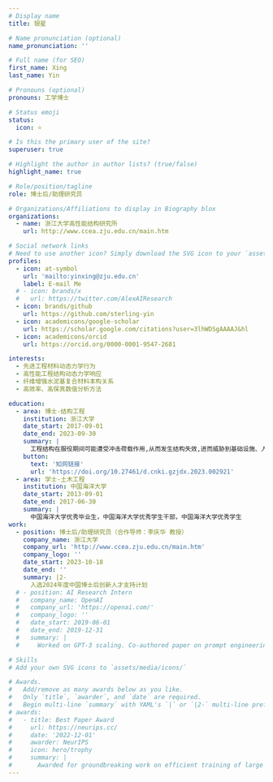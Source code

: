 ```yaml
---
# Display name
title: 银星

# Name pronunciation (optional)
name_pronunciation: ''

# Full name (for SEO)
first_name: Xing
last_name: Yin

# Pronouns (optional)
pronouns: 工学博士

# Status emoji
status:
  icon: ⭐

# Is this the primary user of the site?
superuser: true

# Highlight the author in author lists? (true/false)
highlight_name: true

# Role/position/tagline
role: 博士后/助理研究员

# Organizations/Affiliations to display in Biography blox
organizations:
  - name: 浙江大学高性能结构研究所
    url: http://www.ccea.zju.edu.cn/main.htm

# Social network links
# Need to use another icon? Simply download the SVG icon to your `assets/media/icons/` folder.
profiles:
  - icon: at-symbol
    url: 'mailto:yinxing@zju.edu.cn'
    label: E-mail Me
  # - icon: brands/x
  #   url: https://twitter.com/AlexAIResearch
  - icon: brands/github
    url: https://github.com/sterling-yin
  - icon: academicons/google-scholar
    url: https://scholar.google.com/citations?user=3lhWDSgAAAAJ&hl
  - icon: academicons/orcid
    url: https://orcid.org/0000-0001-9547-2681

interests:
  - 先进工程材料动态力学行为
  - 高性能工程结构动态力学响应
  - 纤维增强水泥基复合材料本构关系
  - 高效率、高保真数值分析方法

education:
  - area: 博士-结构工程
    institution: 浙江大学
    date_start: 2017-09-01
    date_end: 2023-09-30
    summary: |
      工程结构在服役期间可能遭受冲击荷载作用,从而发生结构失效,进而威胁到基础设施、人员和设备的安全。混凝土是目前工程结构中使用最广泛的人造建筑材料,但其在冲击荷载作用下极易发生开坑、层裂和震塌等破坏现象。为切实提升工程结构的抗冲击性能,可从材料和结构两个方面入手。在材料方面,可使用高性能纤维混凝土材料取代普通混凝土,其中超高韧性水泥基复合材料(UHTCC)和活性粉末混凝土(RPC)是这类材料的典型代表。在结构方面,使用功能梯度复合结构能够充分发挥高性能材料的优势,从而提高结构性能。 本文研究工作围绕由具有高强特性的RPC和具有高韧特性的UHTCC组合而成的“强”-“韧”阻抗递减功能梯度复合板的冲击性能,综合使用试验研究、理论分析和数值模拟等手段,分别从材料层次、界面层次和构件层次开展讨论,本文的主要研究内容如下: 首先,在材料层次的材料动态力学行为的数值描述方面,本文对UHTCC的CSC和KCC本构模型进行了全面系统的研究,得到了适用于进行材料结构整体响应和局部响应分析的模型参数,提出了单元尺寸正则化问题和不同强度材料参数计算问题的处理方法,并结合相关的低速冲击、爆炸和侵彻等试验结果对标定后参数进行了验证。 其次,在材料层次的应力波传播方面,本文试验测试了应力波在UHTCC中的传播行为,发现压缩应力波在UHTCC的传播过程中具有显著的衰减现象,并结合光滑粒子伽辽金方法数值分析、多项式混沌展开方法和全局敏感性分析方法对影响应力波传播响应的相关不确定性材料参数进行了定量评估。 第三,在界面层次方面,由于界面是功能梯度复合结构的薄弱环节,本文基于混凝土断裂力学的相关原理提出了双材料界面剪切断裂性能测试新方法,并结合使用J积分方法理论推导、线弹性断裂力学数值分析、试验研究和数字图像相关技术分析等手段对该种界面剪切断裂性能测试方法进行了全面的评估。研究了浇筑工艺对UHTCC/RPC界面剪切性能的影响。研究发现使用湿法浇筑的UHTCC/RPC界面具有优异的性能表现。 第四,在构件层次的结构动态响应方面,本文基于功能梯度结构概念和应力波传播理论,设计了“强”-“韧”阻抗递减的UHTCC-RPC复合板,并使用落锤试验测试了复合板的在不同落重和落距下的动态响应。还结合使用双自由度质量-弹簧模型和数值仿真方法进行了相关的分析工作。研究发现UHTCC-RPC复合板具有优异的抗多次冲击性能,复合板在多次冲击下的跨中残余挠度小于RPC板。 最后,本文结合前序研究结果,从UHTCC的多尺度细观数值模型在层裂试验中的应用和使用压力-冲量曲线方法分析UHTCC-RPC复合板的爆炸响应两个方面对UHTCC材料及其复合结构的动态力学行为和响应开展了进一步的讨论。研究发现在压力和冲量相同的情况下,应力波的形状会显著影响材料的层裂失效行为。而使用单自由度质量-弹簧模型计算得到的UHTCC-RPC复合板的压力-冲量曲线具有较高的准确性和实用性。 本文研究的UHTCC-RPC功能梯度复合结构有望大幅提升工程结构的抗冲击性能,并在基础设施和防护工程中具有潜在的应用前景。 
    button:
      text: '知网链接'
      url: 'https://doi.org/10.27461/d.cnki.gzjdx.2023.002921'
  - area: 学士-土木工程
    institution: 中国海洋大学
    date_start: 2013-09-01
    date_end: 2017-06-30
    summary: |
      中国海洋大学优秀毕业生，中国海洋大学优秀学生干部，中国海洋大学优秀学生
work:
  - position: 博士后/助理研究员（合作导师：李庆华 教授）
    company_name: 浙江大学
    company_url: 'http://www.ccea.zju.edu.cn/main.htm'
    company_logo: ''
    date_start: 2023-10-18
    date_end: ''
    summary: |2-
      入选2024年度中国博士后创新人才支持计划
  # - position: AI Research Intern
  #   company_name: OpenAI
  #   company_url: 'https://openai.com/'
  #   company_logo: ''
  #   date_start: 2019-06-01
  #   date_end: 2019-12-31
  #   summary: |
  #     Worked on GPT-3 scaling. Co-authored paper on prompt engineering.

# Skills
# Add your own SVG icons to `assets/media/icons/`

# Awards.
#   Add/remove as many awards below as you like.
#   Only `title`, `awarder`, and `date` are required.
#   Begin multi-line `summary` with YAML's `|` or `|2-` multi-line prefix and indent 2 spaces below.
# awards:
#   - title: Best Paper Award
#     url: https://neurips.cc/
#     date: '2022-12-01'
#     awarder: NeurIPS
#     icon: hero/trophy
#     summary: |
#       Awarded for groundbreaking work on efficient training of large models.
---
```


